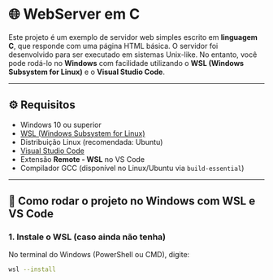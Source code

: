 # 🌐 WebServer em C

Este projeto é um exemplo de servidor web simples escrito em **linguagem C**, que responde com uma página HTML básica. O servidor foi desenvolvido para ser executado em sistemas Unix-like. No entanto, você pode rodá-lo no **Windows** com facilidade utilizando o **WSL (Windows Subsystem for Linux)** e o **Visual Studio Code**.

---

## ⚙️ Requisitos

- Windows 10 ou superior
- [WSL (Windows Subsystem for Linux)](https://learn.microsoft.com/pt-br/windows/wsl/install)
- Distribuição Linux (recomendada: Ubuntu)
- [Visual Studio Code](https://code.visualstudio.com/)
- Extensão **Remote - WSL** no VS Code
- Compilador GCC (disponível no Linux/Ubuntu via `build-essential`)

---

## 🚀 Como rodar o projeto no Windows com WSL e VS Code

### 1. Instale o WSL (caso ainda não tenha)

No terminal do Windows (PowerShell ou CMD), digite:

```bash
wsl --install
 
